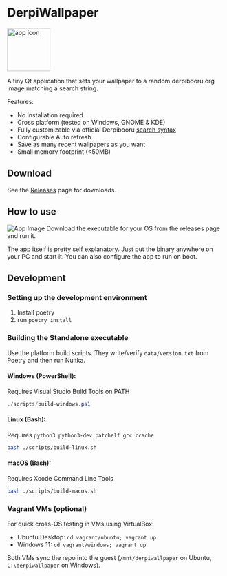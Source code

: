 # DerpiWallpaper
<img src="data/derpiwallpaper.ico" alt="app icon" width="100"/>

A tiny Qt application that sets your wallpaper to a random derpibooru.org image matching a search string.

Features:
- No installation required
- Cross platform (tested on Windows, GNOME & KDE)
- Fully customizable via official Derpibooru [search syntax](https://derpibooru.org/pages/search_syntax)
- Configurable Auto refresh
- Save as many recent wallpapers as you want
- Small memory footprint (<50MB)

## Download
See the [Releases](https://github.com/tom300z/DerpiWallpaper/releases) page for downloads.

## How to use
![App Image](docs/app.png)
Download the executable for your OS from the releases page and run it.

The app itself is pretty self explanatory. Just put the binary anywhere on your PC and start it. You can also configure the app to run on boot.

## Development
### Setting up the development environment
1. Install poetry
2. run `poetry install`

### Building the Standalone executable
Use the platform build scripts. They write/verify `data/version.txt` from Poetry and then run Nuitka.

#### Windows (PowerShell):
Requires Visual Studio Build Tools on PATH
```powershell
./scripts/build-windows.ps1
```

#### Linux (Bash):
Requires `python3 python3-dev patchelf gcc ccache`
```bash
bash ./scripts/build-linux.sh
```

#### macOS (Bash):
Requires Xcode Command Line Tools
```bash
bash ./scripts/build-macos.sh
```

### Vagrant VMs (optional)
For quick cross-OS testing in VMs using VirtualBox:

- Ubuntu Desktop: `cd vagrant/ubuntu; vagrant up`
- Windows 11: `cd vagrant/windows; vagrant up`

Both VMs sync the repo into the guest (`/mnt/derpiwallpaper` on Ubuntu, `C:\derpiwallpaper` on Windows).
